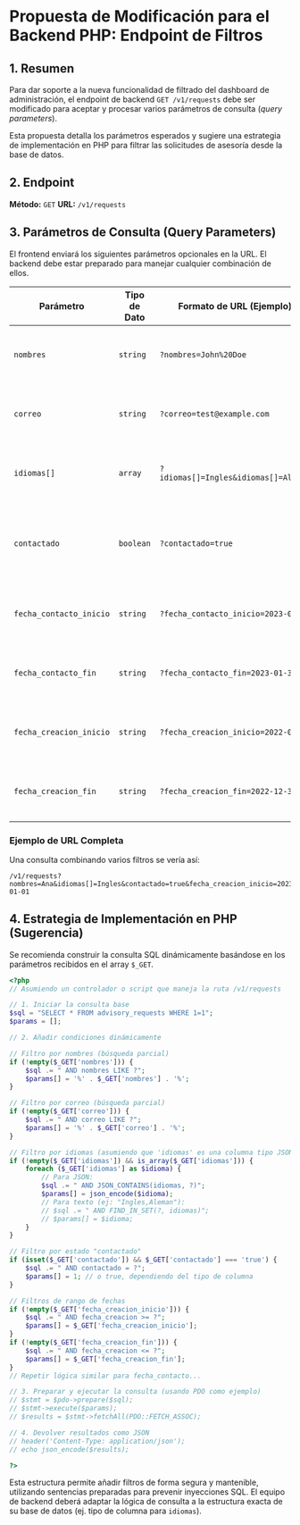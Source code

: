 # Propuesta de Modificación para el Backend PHP: Endpoint de Filtros

## 1. Resumen

Para dar soporte a la nueva funcionalidad de filtrado del dashboard de administración, el endpoint de backend `GET /v1/requests` debe ser modificado para aceptar y procesar varios parámetros de consulta (*query parameters*).

Esta propuesta detalla los parámetros esperados y sugiere una estrategia de implementación en PHP para filtrar las solicitudes de asesoría desde la base de datos.

## 2. Endpoint

**Método:** `GET`
**URL:** `/v1/requests`

## 3. Parámetros de Consulta (Query Parameters)

El frontend enviará los siguientes parámetros opcionales en la URL. El backend debe estar preparado para manejar cualquier combinación de ellos.

| Parámetro               | Tipo de Dato | Formato de URL (Ejemplo)                      | Descripción                                                                 |
| ----------------------- | ------------ | --------------------------------------------- | --------------------------------------------------------------------------- |
| `nombres`               | `string`     | `?nombres=John%20Doe`                         | Filtrar por coincidencia parcial (LIKE) en el nombre del solicitante.       |
| `correo`                | `string`     | `?correo=test@example.com`                    | Filtrar por coincidencia parcial (LIKE) en el correo electrónico.           |
| `idiomas[]`             | `array`      | `?idiomas[]=Ingles&idiomas[]=Aleman`          | Filtrar solicitudes que incluyan **todos** los idiomas especificados.       |
| `contactado`            | `boolean`    | `?contactado=true`                            | Si es `true`, devolver solo las contactadas. Si es `false` o no se envía, devolver todas. |
| `fecha_contacto_inicio` | `string`     | `?fecha_contacto_inicio=2023-01-01`           | Fecha de inicio del rango para `fecha_contacto`. Formato `YYYY-MM-DD`.      |
| `fecha_contacto_fin`    | `string`     | `?fecha_contacto_fin=2023-01-31`              | Fecha de fin del rango para `fecha_contacto`. Formato `YYYY-MM-DD`.         |
| `fecha_creacion_inicio` | `string`     | `?fecha_creacion_inicio=2022-01-01`           | Fecha de inicio del rango para `fecha_creacion`. Formato `YYYY-MM-DD`.      |
| `fecha_creacion_fin`    | `string`     | `?fecha_creacion_fin=2022-12-31`              | Fecha de fin del rango para `fecha_creacion`. Formato `YYYY-MM-DD`.         |

### Ejemplo de URL Completa

Una consulta combinando varios filtros se vería así:
```
/v1/requests?nombres=Ana&idiomas[]=Ingles&contactado=true&fecha_creacion_inicio=2023-01-01
```

## 4. Estrategia de Implementación en PHP (Sugerencia)

Se recomienda construir la consulta SQL dinámicamente basándose en los parámetros recibidos en el array `$_GET`.

```php
<?php
// Asumiendo un controlador o script que maneja la ruta /v1/requests

// 1. Iniciar la consulta base
$sql = "SELECT * FROM advisory_requests WHERE 1=1";
$params = [];

// 2. Añadir condiciones dinámicamente

// Filtro por nombres (búsqueda parcial)
if (!empty($_GET['nombres'])) {
    $sql .= " AND nombres LIKE ?";
    $params[] = '%' . $_GET['nombres'] . '%';
}

// Filtro por correo (búsqueda parcial)
if (!empty($_GET['correo'])) {
    $sql .= " AND correo LIKE ?";
    $params[] = '%' . $_GET['correo'] . '%';
}

// Filtro por idiomas (asumiendo que 'idiomas' es una columna tipo JSON o texto separado por comas)
if (!empty($_GET['idiomas']) && is_array($_GET['idiomas'])) {
    foreach ($_GET['idiomas'] as $idioma) {
        // Para JSON:
        $sql .= " AND JSON_CONTAINS(idiomas, ?)";
        $params[] = json_encode($idioma);
        // Para texto (ej: "Ingles,Aleman"):
        // $sql .= " AND FIND_IN_SET(?, idiomas)";
        // $params[] = $idioma;
    }
}

// Filtro por estado "contactado"
if (isset($_GET['contactado']) && $_GET['contactado'] === 'true') {
    $sql .= " AND contactado = ?";
    $params[] = 1; // o true, dependiendo del tipo de columna
}

// Filtros de rango de fechas
if (!empty($_GET['fecha_creacion_inicio'])) {
    $sql .= " AND fecha_creacion >= ?";
    $params[] = $_GET['fecha_creacion_inicio'];
}
if (!empty($_GET['fecha_creacion_fin'])) {
    $sql .= " AND fecha_creacion <= ?";
    $params[] = $_GET['fecha_creacion_fin'];
}
// Repetir lógica similar para fecha_contacto...

// 3. Preparar y ejecutar la consulta (usando PDO como ejemplo)
// $stmt = $pdo->prepare($sql);
// $stmt->execute($params);
// $results = $stmt->fetchAll(PDO::FETCH_ASSOC);

// 4. Devolver resultados como JSON
// header('Content-Type: application/json');
// echo json_encode($results);

?>
```

Esta estructura permite añadir filtros de forma segura y mantenible, utilizando sentencias preparadas para prevenir inyecciones SQL. El equipo de backend deberá adaptar la lógica de consulta a la estructura exacta de su base de datos (ej. tipo de columna para `idiomas`).